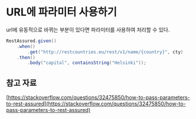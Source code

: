 # URL에 파라미터 사용하기

url에 유동적으로 바뀌는 부분이 있다면 파라미터를 사용하여 처리할 수 있다.

```java
RestAssured.given()
    .when()
        .get("http://restcountries.eu/rest/v1/name/{country}", cty)
    .then()
        .body("capital", containsString("Helsinki"));
```

## 참고 자료

[https://stackoverflow.com/questions/32475850/how-to-pass-parameters-to-rest-assured](https://stackoverflow.com/questions/32475850/how-to-pass-parameters-to-rest-assured)